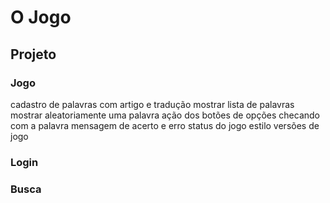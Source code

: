 # O Jogo

## Projeto

### Jogo

cadastro de palavras com artigo e tradução
mostrar lista de palavras
mostrar aleatoriamente uma palavra
ação dos botões de opções checando com a palavra
mensagem de acerto e erro
status do jogo
estilo
versões de jogo

### Login

### Busca